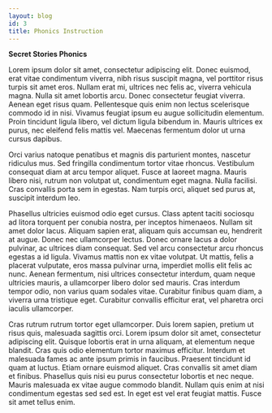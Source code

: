 ```yaml
---
layout: blog
id: 3
title: Phonics Instruction
---
```

**Secret Stories Phonics**

Lorem ipsum dolor sit amet, consectetur adipiscing elit. Donec euismod, erat vitae condimentum viverra, nibh risus suscipit magna, vel porttitor risus turpis sit amet eros. Nullam erat mi, ultrices nec felis ac, viverra vehicula magna. Nulla sit amet lobortis arcu. Donec consectetur feugiat viverra. Aenean eget risus quam. Pellentesque quis enim non lectus scelerisque commodo id in nisi. Vivamus feugiat ipsum eu augue sollicitudin elementum. Proin tincidunt ligula libero, vel dictum ligula bibendum in. Mauris ultrices ex purus, nec eleifend felis mattis vel. Maecenas fermentum dolor ut urna cursus dapibus.

Orci varius natoque penatibus et magnis dis parturient montes, nascetur ridiculus mus. Sed fringilla condimentum tortor vitae rhoncus. Vestibulum consequat diam at arcu tempor aliquet. Fusce at laoreet magna. Mauris libero nisi, rutrum non volutpat ut, condimentum eget magna. Nulla facilisi. Cras convallis porta sem in egestas. Nam turpis orci, aliquet sed purus at, suscipit interdum leo.

Phasellus ultricies euismod odio eget cursus. Class aptent taciti sociosqu ad litora torquent per conubia nostra, per inceptos himenaeos. Nullam sit amet dolor lacus. Aliquam sapien erat, aliquam quis accumsan eu, hendrerit at augue. Donec nec ullamcorper lectus. Donec ornare lacus a dolor pulvinar, ac ultrices diam consequat. Sed vel arcu consectetur arcu rhoncus egestas a id ligula. Vivamus mattis non ex vitae volutpat. Ut mattis, felis a placerat vulputate, eros massa pulvinar urna, imperdiet mollis elit felis ac nunc. Aenean fermentum, nisi ultrices consectetur interdum, quam neque ultricies mauris, a ullamcorper libero dolor sed mauris. Cras interdum tempor odio, non varius quam sodales vitae. Curabitur finibus quam diam, a viverra urna tristique eget. Curabitur convallis efficitur erat, vel pharetra orci iaculis ullamcorper.

Cras rutrum rutrum tortor eget ullamcorper. Duis lorem sapien, pretium ut risus quis, malesuada sagittis orci. Lorem ipsum dolor sit amet, consectetur adipiscing elit. Quisque lobortis erat in urna aliquam, at elementum neque blandit. Cras quis odio elementum tortor maximus efficitur. Interdum et malesuada fames ac ante ipsum primis in faucibus. Praesent tincidunt id quam at luctus. Etiam ornare euismod aliquet. Cras convallis sit amet diam et finibus. Phasellus quis nisi eu purus consectetur lobortis et nec neque. Mauris malesuada ex vitae augue commodo blandit. Nullam quis enim at nisi condimentum egestas sed sed est. In eget est vel erat feugiat mattis. Fusce sit amet tellus enim.